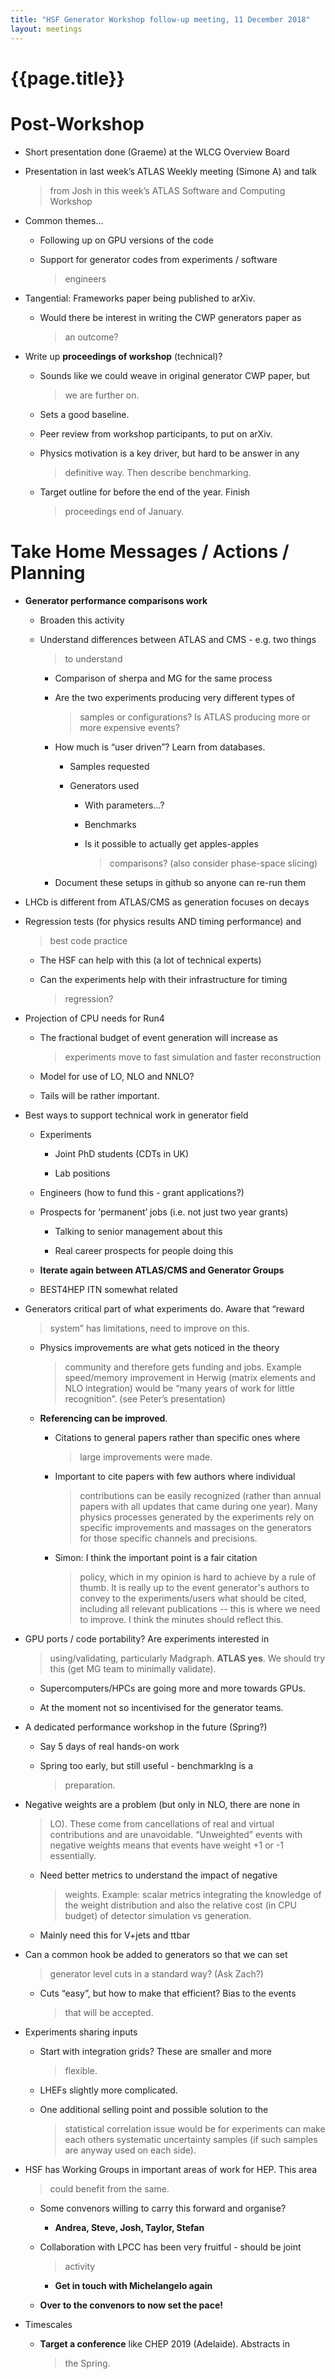 ```yaml
---
title: "HSF Generator Workshop follow-up meeting, 11 December 2018"
layout: meetings
---
```


# {{page.title}}

Post-Workshop
=============

-   Short presentation done (Graeme) at the WLCG Overview Board

-   Presentation in last week’s ATLAS Weekly meeting (Simone A) and talk
    > from Josh in this week’s ATLAS Software and Computing Workshop

-   Common themes…

    -   Following up on GPU versions of the code

    -   Support for generator codes from experiments / software
        > engineers

-   Tangential: Frameworks paper being published to arXiv.

    -   Would there be interest in writing the CWP generators paper as
        > an outcome?

-   Write up **proceedings of workshop** (technical)?

    -   Sounds like we could weave in original generator CWP paper, but
        > we are further on.

    -   Sets a good baseline.

    -   Peer review from workshop participants, to put on arXiv.

    -   Physics motivation is a key driver, but hard to be answer in any
        > definitive way. Then describe benchmarking.

    -   Target outline for before the end of the year. Finish
        > proceedings end of January.

Take Home Messages / Actions / Planning
=======================================

-   **Generator performance comparisons work**

    -   Broaden this activity

    -   Understand differences between ATLAS and CMS - e.g. two things
        > to understand

        -   Comparison of sherpa and MG for the same process

        -   Are the two experiments producing very different types of
            > samples or configurations? Is ATLAS producing more or more
            > expensive events?

        -   How much is “user driven”? Learn from databases.

            -   Samples requested

            -   Generators used

                -   With parameters…?

                -   Benchmarks

                -   Is it possible to actually get apples-apples
                    > comparisons? (also consider phase-space slicing)

        -   Document these setups in github so anyone can re-run them

-   LHCb is different from ATLAS/CMS as generation focuses on decays

-   Regression tests (for physics results AND timing performance) and
    > best code practice

    -   The HSF can help with this (a lot of technical experts)

    -   Can the experiments help with their infrastructure for timing
        > regression?

-   Projection of CPU needs for Run4

    -   The fractional budget of event generation will increase as
        > experiments move to fast simulation and faster reconstruction

    -   Model for use of LO, NLO and NNLO?

    -   Tails will be rather important.

-   Best ways to support technical work in generator field

    -   Experiments

        -   Joint PhD students (CDTs in UK)

        -   Lab positions

    -   Engineers (how to fund this - grant applications?)

    -   Prospects for ‘permanent’ jobs (i.e. not just two year grants)

        -   Talking to senior management about this

        -   Real career prospects for people doing this

    -   **Iterate again between ATLAS/CMS and Generator Groups**

    -   BEST4HEP ITN somewhat related

-   Generators critical part of what experiments do. Aware that “reward
    > system” has limitations, need to improve on this.

    -   Physics improvements are what gets noticed in the theory
        > community and therefore gets funding and jobs. Example
        > speed/memory improvement in Herwig (matrix elements and NLO
        > integration) would be “many years of work for little
        > recognition”. (see Peter’s presentation)

    -   **Referencing can be improved**.

        -   Citations to general papers rather than specific ones where
            > large improvements were made.

        -   Important to cite papers with few authors where individual
            > contributions can be easily recognized (rather than annual
            > papers with all updates that came during one year). Many
            > physics processes generated by the experiments rely on
            > specific improvements and massages on the generators for
            > those specific channels and precisions.

        -   Simon: I think the important point is a fair citation
            > policy, which in my opinion is hard to achieve by a rule
            > of thumb. It is really up to the event generator's authors
            > to convey to the experiments/users what should be cited,
            > including all relevant publications -- this is where we
            > need to improve. I think the minutes should reflect this.

-   GPU ports / code portability? Are experiments interested in
    > using/validating, particularly Madgraph. **ATLAS yes**. We should
    > try this (get MG team to minimally validate).

    -   Supercomputers/HPCs are going more and more towards GPUs.

    -   At the moment not so incentivised for the generator teams.

-   A dedicated performance workshop in the future (Spring?)

    -   Say 5 days of real hands-on work

    -   Spring too early, but still useful - benchmarklng is a
        > preparation.

-   Negative weights are a problem (but only in NLO, there are none in
    > LO). These come from cancellations of real and virtual
    > contributions and are unavoidable. “Unweighted” events with
    > negative weights means that events have weight +1 or -1
    > essentially.

    -   Need better metrics to understand the impact of negative
        > weights. Example: scalar metrics integrating the knowledge of
        > the weight distribution and also the relative cost (in CPU
        > budget) of detector simulation vs generation.

    -   Mainly need this for V+jets and ttbar

-   Can a common hook be added to generators so that we can set
    > generator level cuts in a standard way? (Ask Zach?)

    -   Cuts “easy”, but how to make that efficient? Bias to the events
        > that will be accepted.

-   Experiments sharing inputs

    -   Start with integration grids? These are smaller and more
        > flexible.

    -   LHEFs slightly more complicated.

    -   One additional selling point and possible solution to the
        > statistical correlation issue would be for experiments can
        > make each others systematic uncertainty samples (if such
        > samples are anyway used on each side).

-   HSF has Working Groups in important areas of work for HEP. This area
    > could benefit from the same.

    -   Some convenors willing to carry this forward and organise?

        -   **Andrea, Steve, Josh, Taylor, Stefan**

    -   Collaboration with LPCC has been very fruitful - should be joint
        > activity

        -   **Get in touch with Michelangelo again**

    -   **Over to the convenors to now set the pace!**

-   Timescales

    -   **Target a conference** like CHEP 2019 (Adelaide). Abstracts in
        > the Spring.
